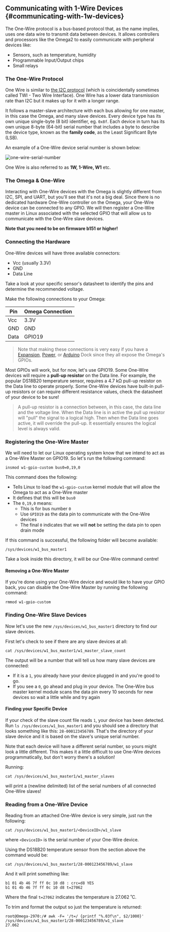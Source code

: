 ## Communicating with 1-Wire Devices {#communicating-with-1w-devices}

The One-Wire protocol is a bus-based protocol that, as the name implies, uses one data wire to transmit data between devices. It allows controllers and processors like the Omega2 to easily communicate with peripheral devices like:

* Sensors, such as temperature, humidity
* Programmable Input/Output chips
* Small relays

### The One-Wire Protocol

One Wire is similar to [the I2C protocol](#communicating-with-i2c-devices) (which is coincidentally sometimes called TWI - Two Wire Interface). One Wire has a lower data transmission rate than I2C but it makes up for it with a longer range.

It follows a master-slave architecture with each bus allowing for one master, in this case the Omega, and many slave devices. Every device type has its own unique single-byte (8 bit) identifier, eg. `0x8f`. Each device in turn has its own unique 8-byte (64-bit) serial number that includes a byte to describe the device type, known as the **family code**, as the Least Significant Byte (LSB).

An example of a One-Wire device serial number is shown below:

![one-wire-serial-number](https://raw.githubusercontent.com/OnionIoT/Onion-Docs/master/Omega2/Documentation/Doing-Stuff/img/one-wire-serial-number.jpg)

One Wire is also referred to as **1W, 1-Wire, W1** etc.

### The Omega & One-Wire

Interacting with One-Wire devices with the Omega is slightly different from I2C, SPI, and UART, but you'll see that it's not a big deal. Since there is no dedicated hardware One-Wire controller on the Omega, your One-Wire device can be connected to any GPIO. We will then register a One-Wire master in Linux associated with the selected GPIO that will allow us to communicate with the One-Wire slave devices.

**Note that you need to be on firmware b151 or higher!**


### Connecting the Hardware

One-Wire devices will have three available connectors:

* Vcc (usually 3.3V)
* GND
* Data Line

Take a look at your specific sensor's datasheet to identify the pins and determine the recommended voltage.

Make the following connections to your Omega:


| Pin  | Omega Connection |
|------|------------------|
| Vcc  | 3.3V             |
| GND  | GND              |
| Data | GPIO19           |

> Note that making these connections is very easy if you have a [Expansion](#expansion-dock), [Power](#power-dock), or [Arduino](#arduino-dock-2) Dock since they all expose the Omega's GPIOs.

Most GPIOs will work, but for now, let's use GPIO19. Some One-Wire devices will require a **pull-up resistor** on the Data line. For example, the popular DS18B20 temperature sensor, requires a 4.7 kΩ pull-up resistor on the Data line to operate properly. Some One-Wire devices have built-in pull-up resistors or can require different resistance values, check the datasheet of your device to be sure!

> A pull-up resistor is a connection between, in this case, the data line and the voltage line. When the Data line is in active the pull up resistor will "pull" the signal to a logical high. Then when the Data line goes active, it will override the pull-up. It essentially ensures the logical level is always valid.

<!-- TODO: expand on pull up resistors -->


### Registering the One-Wire Master

We will need to let our Linux operating system know that we intend to act as a One-Wire Master on GPIO19. So let's run the following command:

```
insmod w1-gpio-custom bus0=0,19,0
```

This command does the following:

* Tells Linux to load the `w1-gpio-custom` kernel module that will allow the Omega to act as a One-Wire master
* It defines that this will be `bus0`
* The `0,19,0` means:
  * This is for bus number `0`
  * Use `GPIO19` as the data pin to communicate with the One-Wire devices
  * The final `0` indicates that we will **not** be setting the data pin to open drain mode

If this command is successful, the following folder will become available:

```
/sys/devices/w1_bus_master1
```

Take a look inside this directory, it will be our One-Wire command centre!

<!-- TODO: test and then add a note about persistence after reboot -->


#### Removing a One-Wire Master

If you're done using your One-Wire device and would like to have your GPIO back, you can disable the One-Wire Master by running the following command:

```
rmmod w1-gpio-custom
```


### Finding One-Wire Slave Devices

Now let's use the new `/sys/devices/w1_bus_master1` directory to find our slave devices.

First let's check to see if there are any slave devices at all:

```
cat /sys/devices/w1_bus_master1/w1_master_slave_count
```

The output will be a number that will tell us how many slave devices are connected:

* If it is a `1`, you already have your device plugged in and you're good to go.
* If you see a `0`, go ahead and plug in your device. The One-Wire bus master kernel module scans the data pin every 10 seconds for new devices so wait a little while and try again

#### Finding your Specific Device

If your check of the slave count file reads `1`, your device has been detected. Run `ls /sys/devices/w1_bus_master1` and you should see a directory that looks something like this: `28-000123456789`. That's the directory of your slave device and it is based on the slave's unique serial number.

Note that each device will have a different serial number, so yours might look a little different. This makes it a little difficult to use One-Wire devices programmatically, but don't worry there's a solution!

Running:
```
cat /sys/devices/w1_bus_master1/w1_master_slaves
```
will print a (newline delimited) list of the serial numbers of all connected One-Wire slaves!


### Reading from a One-Wire Device

Reading from an attached One-Wire device is very simple, just run the following:

```
cat /sys/devices/w1_bus_master1/<DeviceID>/w1_slave
```

where `<DeviceID>` is the serial number of your One-Wire device.

Using the DS18B20 temperature sensor from the section above the command would be:

```
cat /sys/devices/w1_bus_master1/28-000123456789/w1_slave
```

And it will print something like:

```
b1 01 4b 46 7f ff 0c 10 d8 : crc=d8 YES
b1 01 4b 46 7f ff 0c 10 d8 t=27062
```

Where the final `t=27062` indicates the temperature is 27.062 ˚C.

To trim and format the output so just the temperature is returned:

```
root@Omega-2970:/# awk -F= '/t=/ {printf "%.03f\n", $2/1000}' /sys/devices/w1_bus_master1/28-000123456789/w1_slave
27.062
```
